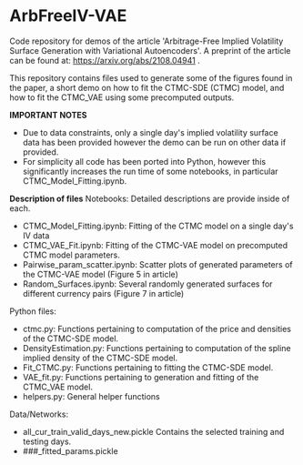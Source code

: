 # ArbFreeIV-VAE
Code repository for demos of the article 'Arbitrage-Free Implied Volatility Surface Generation with Variational Autoencoders'. A preprint of the article can be found at: https://arxiv.org/abs/2108.04941 .

This repository contains files used to generate some of the figures found in the paper, a short demo on how to fit the CTMC-SDE (CTMC) model, and how to fit the CTMC_VAE using some precomputed outputs. 

**IMPORTANT NOTES**
- Due to data constraints, only a single day's implied volatility surface data has been provided however the demo can be run on other data if provided. 
- For simplicity all code has been ported into Python, however this significantly increases the run time of some notebooks, in particular CTMC_Model_Fitting.ipynb. 

**Description of files**
Notebooks: Detailed descriptions are provide inside of each.
- CTMC_Model_Fitting.ipynb:            Fitting of the CTMC model on a single day's IV data
- CTMC_VAE_Fit.ipynb:                  Fitting of the CTMC-VAE model on precomputed CTMC model parameters.
- Pairwise_param_scatter.ipynb:        Scatter plots of generated parameters of the CTMC-VAE model (Figure 5 in article)
- Random_Surfaces.ipynb:               Several randomly generated surfaces for different currency pairs (Figure 7 in article)

Python files:
- ctmc.py:                             Functions pertaining to computation of the price and densities of the CTMC-SDE model.
- DensityEstimation.py:                Functions pertaining to computation of the spline implied density of the CTMC-SDE model.
- Fit_CTMC.py:                         Functions pertaining to fitting the CTMC-SDE model.
- VAE_fit.py:                          Functions pertaining to generation and fitting of the CTMC_VAE model.
- helpers.py:                          General helper functions

Data/Networks:
- all_cur_train_valid_days_new.pickle  Contains the selected training and testing days.
- ###_fitted_params.pickle 
